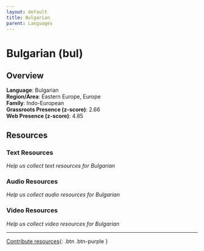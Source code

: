 ```yaml
---
layout: default
title: Bulgarian
parent: Languages
---
```


# Bulgarian (bul)

## Overview

**Language**: Bulgarian  
**Region/Area**: Eastern Europe, Europe  
**Family**: Indo-European  
**Grassroots Presence (z-score)**: 2.66  
**Web Presence (z-score)**: 4.85  

## Resources

### Text Resources
*Help us collect text resources for Bulgarian*

### Audio Resources
*Help us collect audio resources for Bulgarian*

### Video Resources
*Help us collect video resources for Bulgarian*

---

[Contribute resources](https://forms.office.com/e/1SfLJx3u1r){: .btn .btn-purple }
